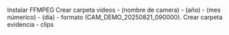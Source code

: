Instalar FFMPEG
Crear carpeta videos - (nombre de camera) - (año) - (mes númerico) - (día) - formato (CAM_DEMO_20250821_090000).
Crear carpeta evidencia - clips
